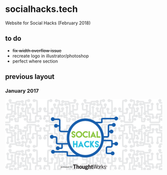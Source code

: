 # socialhacks.tech

Website for Social Hacks (February 2018)

## to do
- ~~fix width overflow issue~~
- recreate logo in illustrator/photoshop
- perfect where section

## previous layout
### January 2017

![landing](img/screenshots/1-landingpage.png)
